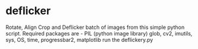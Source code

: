 # deflicker
Rotate, Align Crop and Deflicker batch of images from this simple python script.
Required packages are - 
PIL (python image library)
glob, cv2, imutils, sys, OS, time, progressbar2, matplotlib
run the deflickery.py
